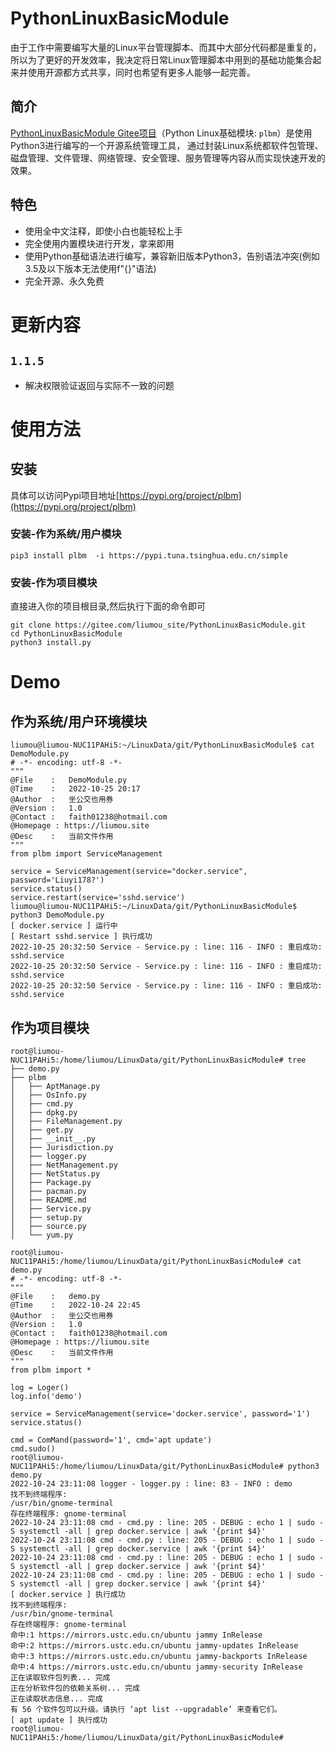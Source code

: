 # PythonLinuxBasicModule

由于工作中需要编写大量的Linux平台管理脚本、而其中大部分代码都是重复的，所以为了更好的开发效率，我决定将日常Linux管理脚本中用到的基础功能集合起来并使用开源都方式共享，同时也希望有更多人能够一起完善。

## 简介

[PythonLinuxBasicModule Gitee项目](https://gitee.com/liumou_site/plbm)（Python Linux基础模块: `plbm`）是使用Python3进行编写的一个开源系统管理工具，
通过封装Linux系统都软件包管理、磁盘管理、文件管理、网络管理、安全管理、服务管理等内容从而实现快速开发的效果。


## 特色

* 使用全中文注释，即使小白也能轻松上手
* 完全使用内置模块进行开发，拿来即用
* 使用Python基础语法进行编写，兼容新旧版本Python3，告别语法冲突(例如3.5及以下版本无法使用f"{}"语法)
* 完全开源、永久免费


# 更新内容

## `1.1.5`

* 解决权限验证返回与实际不一致的问题


# 使用方法

## 安装

具体可以访问Pypi项目地址[https://pypi.org/project/plbm](https://pypi.org/project/plbm)

### 安装-作为系统/用户模块

```shell
pip3 install plbm  -i https://pypi.tuna.tsinghua.edu.cn/simple
```

### 安装-作为项目模块

直接进入你的项目根目录,然后执行下面的命令即可

```shell
git clone https://gitee.com/liumou_site/PythonLinuxBasicModule.git
cd PythonLinuxBasicModule
python3 install.py
```


# Demo

## 作为系统/用户环境模块

```shell
liumou@liumou-NUC11PAHi5:~/LinuxData/git/PythonLinuxBasicModule$ cat DemoModule.py 
# -*- encoding: utf-8 -*-
"""
@File    :   DemoModule.py
@Time    :   2022-10-25 20:17
@Author  :   坐公交也用券
@Version :   1.0
@Contact :   faith01238@hotmail.com
@Homepage : https://liumou.site
@Desc    :   当前文件作用
"""
from plbm import ServiceManagement

service = ServiceManagement(service="docker.service", password='Liuyi178?')
service.status()
service.restart(service='sshd.service')
liumou@liumou-NUC11PAHi5:~/LinuxData/git/PythonLinuxBasicModule$ python3 DemoModule.py 
[ docker.service ] 运行中
[ Restart sshd.service ] 执行成功
2022-10-25 20:32:50 Service - Service.py : line: 116 - INFO : 重启成功: sshd.service
2022-10-25 20:32:50 Service - Service.py : line: 116 - INFO : 重启成功: sshd.service
2022-10-25 20:32:50 Service - Service.py : line: 116 - INFO : 重启成功: sshd.service
```

## 作为项目模块

```shell
root@liumou-NUC11PAHi5:/home/liumou/LinuxData/git/PythonLinuxBasicModule# tree 
├── demo.py
├── plbm
│   ├── AptManage.py
│   ├── OsInfo.py
│   ├── cmd.py
│   ├── dpkg.py
│   ├── FileManagement.py
│   ├── get.py
│   ├── __init__.py
│   ├── Jurisdiction.py
│   ├── logger.py
│   ├── NetManagement.py
│   ├── NetStatus.py
│   ├── Package.py
│   ├── pacman.py
│   ├── README.md
│   ├── Service.py
│   ├── setup.py
│   ├── source.py
│   └── yum.py

root@liumou-NUC11PAHi5:/home/liumou/LinuxData/git/PythonLinuxBasicModule# cat demo.py 
# -*- encoding: utf-8 -*-
"""
@File    :   demo.py
@Time    :   2022-10-24 22:45
@Author  :   坐公交也用券
@Version :   1.0
@Contact :   faith01238@hotmail.com
@Homepage : https://liumou.site
@Desc    :   当前文件作用
"""
from plbm import *

log = Loger()
log.info('demo')

service = ServiceManagement(service='docker.service', password='1')
service.status()

cmd = ComMand(password='1', cmd='apt update')
cmd.sudo()
root@liumou-NUC11PAHi5:/home/liumou/LinuxData/git/PythonLinuxBasicModule# python3 demo.py 
2022-10-24 23:11:08 logger - logger.py : line: 83 - INFO : demo
找不到终端程序: 
/usr/bin/gnome-terminal
存在终端程序: gnome-terminal
2022-10-24 23:11:08 cmd - cmd.py : line: 205 - DEBUG : echo 1 | sudo -S systemctl -all | grep docker.service | awk '{print $4}'
2022-10-24 23:11:08 cmd - cmd.py : line: 205 - DEBUG : echo 1 | sudo -S systemctl -all | grep docker.service | awk '{print $4}'
2022-10-24 23:11:08 cmd - cmd.py : line: 205 - DEBUG : echo 1 | sudo -S systemctl -all | grep docker.service | awk '{print $4}'
2022-10-24 23:11:08 cmd - cmd.py : line: 205 - DEBUG : echo 1 | sudo -S systemctl -all | grep docker.service | awk '{print $4}'
[ docker.service ] 执行成功
找不到终端程序: 
/usr/bin/gnome-terminal
存在终端程序: gnome-terminal
命中:1 https://mirrors.ustc.edu.cn/ubuntu jammy InRelease
命中:2 https://mirrors.ustc.edu.cn/ubuntu jammy-updates InRelease
命中:3 https://mirrors.ustc.edu.cn/ubuntu jammy-backports InRelease
命中:4 https://mirrors.ustc.edu.cn/ubuntu jammy-security InRelease
正在读取软件包列表... 完成
正在分析软件包的依赖关系树... 完成
正在读取状态信息... 完成                 
有 56 个软件包可以升级。请执行 ‘apt list --upgradable’ 来查看它们。
[ apt update ] 执行成功
root@liumou-NUC11PAHi5:/home/liumou/LinuxData/git/PythonLinuxBasicModule# 
```